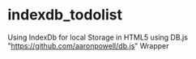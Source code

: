 # indexdb_todolist

Using IndexDb for local Storage in HTML5 using DB.js "https://github.com/aaronpowell/db.js" Wrapper

